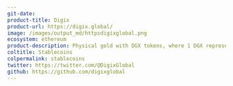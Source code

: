 ```yaml
---
git-date: 
product-title: Digix
product-url: https://digix.global/
image: /images/output_md/httpsdigixglobal.png
ecosystem: ethereum
product-description: Physical gold with DGX tokens, where 1 DGX represents 1 gram of gold on Ethereum.
coltitle: Stablecoins
colpermalink: stablecoins
twitter: https://twitter.com/@DigixGlobal
github: https://github.com/digixglobal
---
```

